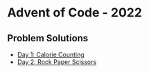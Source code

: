 # Advent of Code - 2022
## Problem Solutions
- [Day 1: Calorie Counting](src/q1.rs)
- [Day 2: Rock Paper Scissors](src/q2.rs)